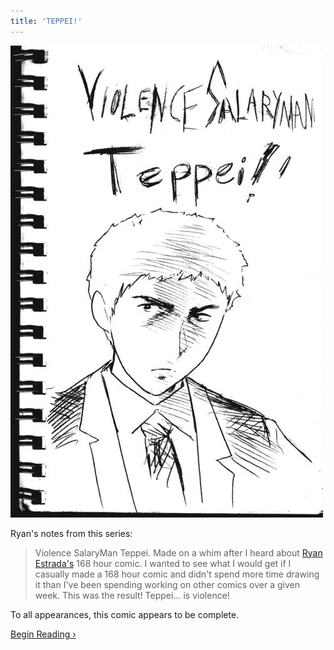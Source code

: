 ```yaml
---
title: 'TEPPEI!'
---
```


![](t1.jpg "Ryan's cover for VIOLENCE SALARYMAN TEPPEI, featuring the main character.")

Ryan's notes from this series:

> Violence SalaryMan Teppei. Made on a whim after I heard about <a href="http://www.ryanestrada.com/" target="_blank">Ryan Estrada's</a> 168 hour comic. I wanted to see what I would get if I casually made a 168 hour comic and didn't spend more time drawing it than I've been spending working on other comics over a given week. This was the result! Teppei... is violence!

To all appearances, this comic appears to be complete.

[Begin Reading ›](./part-1)